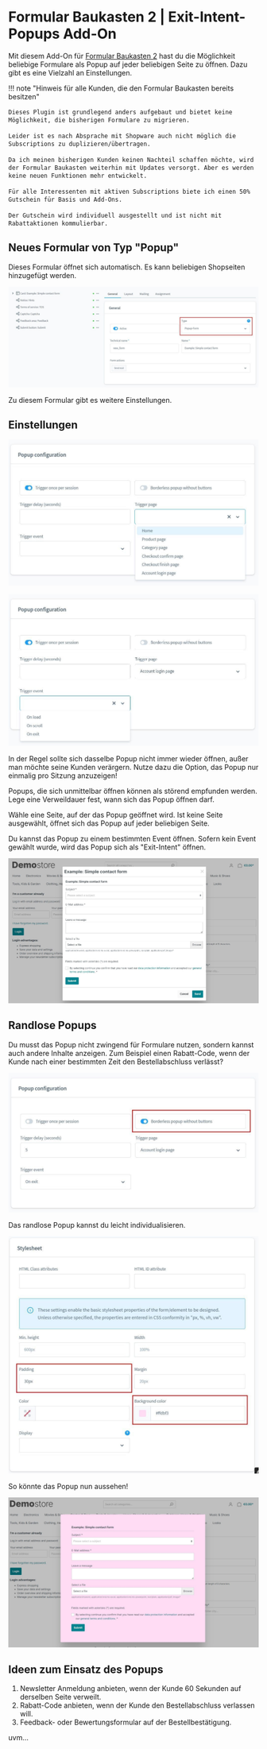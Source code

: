 # Formular Baukasten 2 | Exit-Intent-Popups Add-On

Mit diesem Add-On für [Formular Baukasten 2](../MoorlForms/index.md) hast du die Möglichkeit
beliebige Formulare als Popup auf jeder beliebigen Seite zu öffnen. 
Dazu gibt es eine Vielzahl an Einstellungen.

!!! note "Hinweis für alle Kunden, die den Formular Baukasten bereits besitzen"

    Dieses Plugin ist grundlegend anders aufgebaut und bietet keine Möglichkeit, die bisherigen Formulare zu migrieren.
          
    Leider ist es nach Absprache mit Shopware auch nicht möglich die Subscriptions zu duplizieren/übertragen.
          
    Da ich meinen bisherigen Kunden keinen Nachteil schaffen möchte, wird der Formular Baukasten weiterhin mit Updates versorgt. Aber es werden keine neuen Funktionen mehr entwickelt.
          
    Für alle Interessenten mit aktiven Subscriptions biete ich einen 50% Gutschein für Basis und Add-Ons.
    
    Der Gutschein wird individuell ausgestellt und ist nicht mit Rabattaktionen kommulierbar.

## Neues Formular von Typ "Popup"

Dieses Formular öffnet sich automatisch. Es kann beliebigen Shopseiten hinzugefügt werden.

![](images/fbp-01.jpg)

Zu diesem Formular gibt es weitere Einstellungen.

## Einstellungen

![](images/fbp-02.jpg)

![](images/fbp-03.jpg)

In der Regel sollte sich dasselbe Popup nicht immer wieder öffnen, außer man möchte seine Kunden verärgern.
Nutze dazu die Option, das Popup nur einmalig pro Sitzung anzuzeigen!

Popups, die sich unmittelbar öffnen können als störend empfunden werden. Lege eine Verweildauer fest,
wann sich das Popup öffnen darf.

Wähle eine Seite, auf der das Popup geöffnet wird. Ist keine Seite ausgewählt, 
öffnet sich das Popup auf jeder beliebigen Seite.

Du kannst das Popup zu einem bestimmten Event öffnen. Sofern kein Event gewählt wurde, 
wird das Popup sich als "Exit-Intent" öffnen.

![](images/fbp-04.jpg)

## Randlose Popups

Du musst das Popup nicht zwingend für Formulare nutzen, sondern kannst auch andere Inhalte anzeigen.
Zum Beispiel einen Rabatt-Code, wenn der Kunde nach einer bestimmten Zeit den Bestellabschluss verlässt?

![](images/fbp-05.jpg)

Das randlose Popup kannst du leicht individualisieren.

![](images/fbp-06.jpg)

So könnte das Popup nun aussehen!

![](images/fbp-07.jpg)

## Ideen zum Einsatz des Popups

1. Newsletter Anmeldung anbieten, wenn der Kunde 60 Sekunden auf derselben Seite verweilt.
2. Rabatt-Code anbieten, wenn der Kunde den Bestellabschluss verlassen will.
3. Feedback- oder Bewertungsformular auf der Bestellbestätigung.

uvm...
